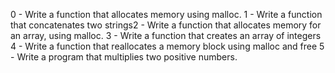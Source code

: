 0 - Write a function that allocates memory using malloc.
1 - Write a function that concatenates two strings2 -
Write a function that allocates memory for an array, using malloc.
3 - Write a function that creates an array of integers
4 - Write a function that reallocates a memory block using malloc and free
5 - Write a program that multiplies two positive numbers.

